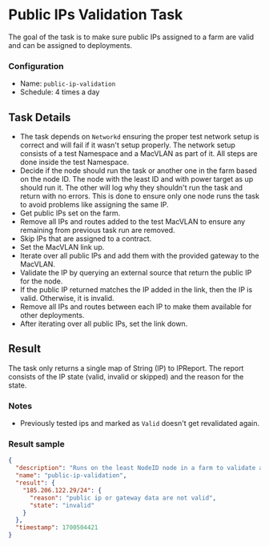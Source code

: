 # Public IPs Validation Task

The goal of the task is to make sure public IPs assigned to a farm are valid and can be assigned to deployments.

### Configuration

- Name: `public-ip-validation`
- Schedule: 4 times a day


## Task Details

- The task depends on `Networkd` ensuring the proper test network setup is correct and will fail if it wasn't setup properly. The network setup consists of a test Namespace and a MacVLAN as part of it. All steps are done inside the test Namespace.
- Decide if the node should run the task or another one in the farm based on the node ID. The node with the least ID and with power target as up should run it. The other will log why they shouldn't run the task and return with no errors. This is done to ensure only one node runs the task to avoid problems like assigning the same IP.
- Get public IPs set on the farm.
- Remove all IPs and routes added to the test MacVLAN to ensure any remaining from previous task run are removed.
- Skip IPs that are assigned to a contract.
- Set the MacVLAN link up.
- Iterate over all public IPs and add them with the provided gateway to the MacVLAN.
- Validate the IP by querying an external source that return the public IP for the node.
- If the public IP returned matches the IP added in the link, then the IP is valid. Otherwise, it is invalid.
- Remove all IPs and routes between each IP to make them available for other deployments.
- After iterating over all public IPs, set the link down.

## Result

The task only returns a single map of String (IP) to IPReport. The report consists of the IP state (valid, invalid or skipped) and the reason for the state.

### Notes
- Previously tested ips and marked as `Valid` doesn't get revalidated again.

### Result sample
```json
{
  "description": "Runs on the least NodeID node in a farm to validate all its IPs.",
  "name": "public-ip-validation",
  "result": {
    "185.206.122.29/24": {
      "reason": "public ip or gateway data are not valid",
      "state": "invalid"
    }
  },
  "timestamp": 1700504421
}
```